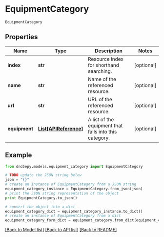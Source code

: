 # EquipmentCategory

`EquipmentCategory` 

## Properties
Name | Type | Description | Notes
------------ | ------------- | ------------- | -------------
**index** | **str** | Resource index for shorthand searching. | [optional] 
**name** | **str** | Name of the referenced resource. | [optional] 
**url** | **str** | URL of the referenced resource. | [optional] 
**equipment** | [**List[APIReference]**](APIReference.md) | A list of the equipment that falls into this category. | [optional] 

## Example

```python
from dnd5epy.models.equipment_category import EquipmentCategory

# TODO update the JSON string below
json = "{}"
# create an instance of EquipmentCategory from a JSON string
equipment_category_instance = EquipmentCategory.from_json(json)
# print the JSON string representation of the object
print EquipmentCategory.to_json()

# convert the object into a dict
equipment_category_dict = equipment_category_instance.to_dict()
# create an instance of EquipmentCategory from a dict
equipment_category_form_dict = equipment_category.from_dict(equipment_category_dict)
```
[[Back to Model list]](../README.md#documentation-for-models) [[Back to API list]](../README.md#documentation-for-api-endpoints) [[Back to README]](../README.md)



